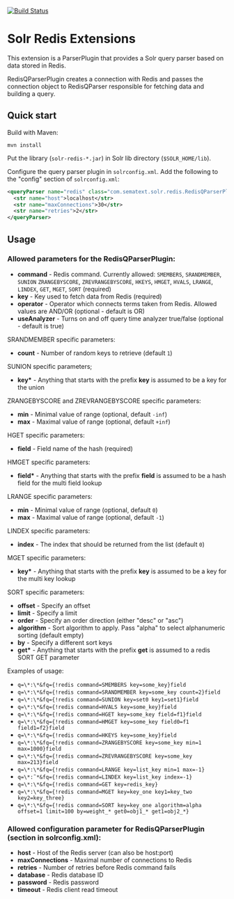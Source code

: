 [![Build Status](https://travis-ci.org/sematext/solr-redis.svg)](https://travis-ci.org/sematext/solr-redis)

Solr Redis Extensions
=====================


This extension is a ParserPlugin that provides a Solr query parser based on data stored in Redis.

RedisQParserPlugin creates a connection with Redis and passes the connection object to RedisQParser responsible for fetching data and building a query.

## Quick start

Build with Maven:

```shell
mvn install
```

Put the library (`solr-redis-*.jar`) in Solr lib directory (`$SOLR_HOME/lib`).

Configure the query parser plugin in `solrconfig.xml`. Add the following to the "config" section of `solrconfig.xml`:

```xml
<queryParser name="redis" class="com.sematext.solr.redis.RedisQParserPlugin">
  <str name="host">localhost</str>
  <str name="maxConnections">30</str>
  <str name="retries">2</str>
</queryParser>
```

## Usage

### Allowed parameters for the RedisQParserPlugin:

 * **command** - Redis command. Currently allowed: `SMEMBERS`, `SRANDMEMBER`, `SUNION` `ZRANGEBYSCORE`, `ZREVRANGEBYSCORE`, `HKEYS`, `HMGET`, `HVALS`, `LRANGE`, `LINDEX`, `GET`, `MGET`, `SORT` (required)
 * **key** - Key used to fetch data from Redis (required)
 * **operator** - Operator which connects terms taken from Redis. Allowed values are AND/OR (optional - default is OR)
 * **useAnalyzer** - Turns on and off query time analyzer true/false (optional - default is true)

SRANDMEMBER specific parameters:
 * **count** - Number of random keys to retrieve (default `1`)

SUNION specific parameters;
 * **key\*** - Anything that starts with the prefix **key** is assumed to be a key for the union

ZRANGEBYSCORE and ZREVRANGEBYSCORE specific parameters:
 * **min** - Minimal value of range (optional, default `-inf`)
 * **max** - Maximal value of range (optional, default `+inf`)
 
HGET specific parameters:
 * **field** - Field name of the hash (required)

HMGET specific parameters:
 * **field\*** - Anything that starts with the prefix **field** is assumed to be a hash field for the multi field lookup

LRANGE specific parameters:
 * **min** - Minimal value of range (optional, default `0`)
 * **max** - Maximal value of range (optional, default `-1`)

LINDEX specific parameters:
 * **index** - The index that should be returned from the list (default `0`)

MGET specific parameters:
 * **key\*** - Anything that starts with the prefix **key** is assumed to be a key for the multi key lookup

SORT specific parameters:
 * **offset** - Specify an offset
 * **limit** - Specify a limit
 * **order** - Specify an order direction (either "desc" or "asc")
 * **algorithm** - Sort algorithm to apply. Pass "alpha" to select alphanumeric sorting (default empty)
 * **by** - Specify a different sort keys
 * **get\*** - Anything that starts with the prefix **get** is assumed to a redis SORT GET parameter

Examples of usage:
 * `q=\*:\*&fq={!redis command=SMEMBERS key=some_key}field`
 * `q=\*:\*&fq={!redis command=SRANDMEMBER key=some_key count=2}field`
 * `q=\*:\*&fq={!redis command=SUNION key=set0 key1=set1}field`
 * `q=\*:\*&fq={!redis command=HVALS key=some_key}field`
 * `q=\*:\*&fq={!redis command=HGET key=some_key field=f1}field`
 * `q=\*:\*&fq={!redis command=HMGET key=some_key field0=f1 field1=f2}field`
 * `q=\*:\*&fq={!redis command=HKEYS key=some_key}field`
 * `q=\*:\*&fq={!redis command=ZRANGEBYSCORE key=some_key min=1 max=1000}field`
 * `q=\*:\*&fq={!redis command=ZREVRANGEBYSCORE key=some_key max=213}field`
 * `q=\*:\*&fq={!redis command=LRANGE key=list_key min=1 max=-1}`
 * `q=\*:˜*&fq={!redis command=LINDEX key=list_key index=-1}`
 * `q=\*:\*&fq={!redis command=GET key=redis_key}`
 * `q=\*:\*&fq={!redis command=MGET key=key_one key1=key_two key2=key_three}`
 * `q=\*:\*&fq={!redis command=SORT key=key_one algorithm=alpha offset=1 limit=100 by=weight_* get0=obj1_* get1=obj2_*}`

### Allowed configuration parameter for RedisQParserPlugin (section in solrconfig.xml):
 * **host** - Host of the Redis server (can also be host:port)
 * **maxConnections** - Maximal number of connections to Redis
 * **retries** - Number of retries before Redis command fails
 * **database** - Redis database ID
 * **password** - Redis password
 * **timeout** - Redis client read timeout
